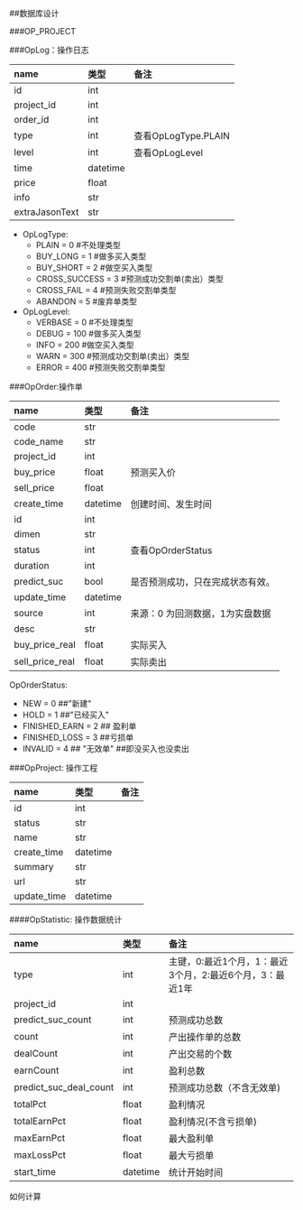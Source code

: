 
##数据库设计

###OP_PROJECT

###OpLog：操作日志

name|类型|备注
:--|:--|:--
id|int|
project_id|int|
order_id|int|
type|int|查看OpLogType.PLAIN
level|int|查看OpLogLevel
time|datetime |
price|float|
info|str|
extraJasonText|str

+ OpLogType:
    + PLAIN = 0   #不处理类型
    + BUY_LONG = 1 #做多买入类型
    + BUY_SHORT = 2 #做空买入类型
    + CROSS_SUCCESS = 3 #预测成功交割单(卖出）类型
    + CROSS_FAIL = 4 #预测失败交割单类型
    + ABANDON = 5 #废弃单类型
+ OpLogLevel:
    + VERBASE = 0   #不处理类型
    + DEBUG = 100 #做多买入类型
    + INFO = 200 #做空买入类型
    + WARN = 300 #预测成功交割单(卖出）类型
    + ERROR = 400 #预测失败交割单类型

###OpOrder:操作单

name|类型|备注
:--|:--|:--
code|str|
code_name|str|
project_id|int|
buy_price|float|预测买入价
sell_price|float
create_time|datetime|创建时间、发生时间
id|int|
dimen|str|
status|int|查看OpOrderStatus
duration|int|
predict_suc|bool|是否预测成功，只在完成状态有效。
update_time|datetime|
source|int|来源：0 为回测数据，1为实盘数据
desc|str|
buy_price_real|float| 实际买入
sell_price_real|float|实际卖出

OpOrderStatus:
+ NEW = 0 ##"新建"
+ HOLD = 1   ##"已经买入"
+ FINISHED_EARN = 2  ## 盈利单
+ FINISHED_LOSS = 3  ##亏损单
+ INVALID = 4  ## "无效单"  ##即没买入也没卖出

###OpProject: 操作工程

name|类型|备注
:--|:--|:--
id|int|
status|str|
name|str|
create_time|datetime|
summary|str|
url|str|
update_time|datetime|


####OpStatistic: 操作数据统计

name|类型|备注
:--|:--|:--
type|int| 主键，0:最近1个月，1：最近3个月，2:最近6个月，3：最近1年
project_id|int|
predict_suc_count|int|预测成功总数
count|int|产出操作单的总数
dealCount|int|产出交易的个数
earnCount|int|盈利总数
predict_suc_deal_count|int|预测成功总数（不含无效单)
totalPct|float|盈利情况
totalEarnPct|float|盈利情况(不含亏损单)
maxEarnPct|float|最大盈利单
maxLossPct|float|最大亏损单
start_time|datetime|统计开始时间

如何计算